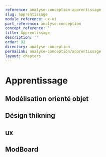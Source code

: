 ```yaml
---
reference: analyse-conception-apprentissage
slug: apprentissage
module_reference: ux-ui
part_reference: analyse-conception
concept_reference: ''
title: Apprentissage
description: ''
order: 92
directory: analyse-conception
permalink: analyse-conception/apprentissage
layout: chapters
---
```


# Apprentissage 

## Modélisation orienté objet 

## Désign thikning

## ux

## ModBoard
